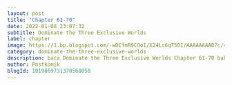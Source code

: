 ```yaml
---
layout: post 
title: "Chapter 61-70"
date: 2022-01-08 23:07:32
subtitle: Dominate the Three Exclusive Worlds
label: chapter
image: https://1.bp.blogspot.com/-wDCfmR9COoI/X24Lc6qT5DI/AAAAAAAAB7c/4afOD7xJTZwx71T2Qq_u6EVZ1zbo2TO5wCLcBGAsYHQ/s72-c/Dominate-the-three-exclusive-worlds-193x278.jpg
category: dominate-the-three-exclusive-worlds
description: baca Dominate the Three Exclusive Worlds Chapter 61-70 bahasa indonesia 
author: Postkomik
blogId: 1019869731370568050
---
```

